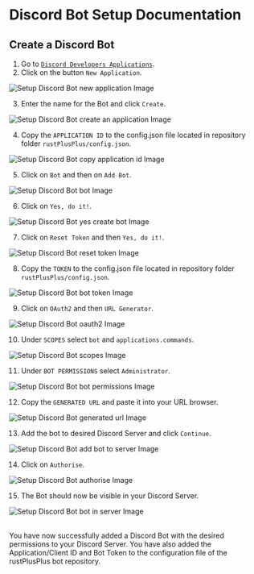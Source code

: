 # Discord Bot Setup Documentation

## Create a Discord Bot

1. Go to [`Discord Developers Applications`](https://discord.com/developers/applications).
2. Click on the button `New Application`.

![Setup Discord Bot new application Image](images/new_application_bot_setup.png)

3. Enter the name for the Bot and click `Create`.

![Setup Discord Bot create an application Image](images/create_an_application_bot_setup.png)

4. Copy the `APPLICATION ID` to the config.json file located in repository folder `rustPlusPlus/config.json`.

![Setup Discord Bot copy application id Image](images/copy_application_id_bot_setup.png)

5. Click on `Bot` and then on `Add Bot`.

![Setup Discord Bot bot Image](images/bot_bot_setup.png)

6. Click on `Yes, do it!`.

![Setup Discord Bot yes create bot Image](images/yes_create_bot_bot_setup.png)

7. Click on `Reset Token` and then `Yes, do it!`.

![Setup Discord Bot reset token Image](images/reset_token_bot_setup.png)

8. Copy the `TOKEN` to the config.json file located in repository folder `rustPlusPlus/config.json`.

![Setup Discord Bot bot token Image](images/bot_token_bot_setup.png)

9. Click on `OAuth2` and then `URL Generator`.

![Setup Discord Bot oauth2 Image](images/oauth2_bot_setup.png)

10. Under `SCOPES` select `bot` and `applications.commands`.

![Setup Discord Bot scopes Image](images/scopes_bot_setup.png)

11. Under `BOT PERMISSIONS` select `Administrator`.

![Setup Discord Bot bot permissions Image](images/bot_permissions_bot_setup.png)

12. Copy the `GENERATED URL` and paste it into your URL browser.

![Setup Discord Bot generated url Image](images/generated_url_bot_setup.png)

13. Add the bot to desired Discord Server and click `Continue`.

![Setup Discord Bot add bot to server Image](images/add_bot_to_server_bot_setup.png)

14. Click on `Authorise`.

![Setup Discord Bot authorise Image](images/authorise_bot_setup.png)

15. The Bot should now be visible in your Discord Server.

![Setup Discord Bot bot in server Image](images/bot_in_server_bot_setup.png)

<br>
You have now successfully added a Discord Bot with the desired permissions to your Discord Server. You have also added the Application/Client ID and Bot Token to the configuration file of the rustPlusPlus bot repository.